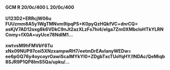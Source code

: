 #### GCM R 20/0c/400 L 20/0c/400
**U123D2+ERRcjW06u**<br/>**FUUzmm8A5y1WgTMNvm9IpqPS+K0pyQzHQkfVC+dnrCQ=**<br/>**asKjV7AD12oxg8k6VDkC9nJt2azXLzFs7hi4/eIga7Zm0XMbcloHTkYLRNCnmy+fXGA+uyUce78NdIM1...**<br/><br/>
**xwtvsM9hFMVbY6Tu**<br/>**xNx09NUP97cei5XNzxampwRH7/eetmDrEAvIanyWEDw=**<br/>**ee6pGQ76y4oycoyrOawiScalMYkYl0+ZDgbTxcTUoYqHY/INDAc/QeMiqb8SJR9P1QP8lmS5Qa/upku/...**